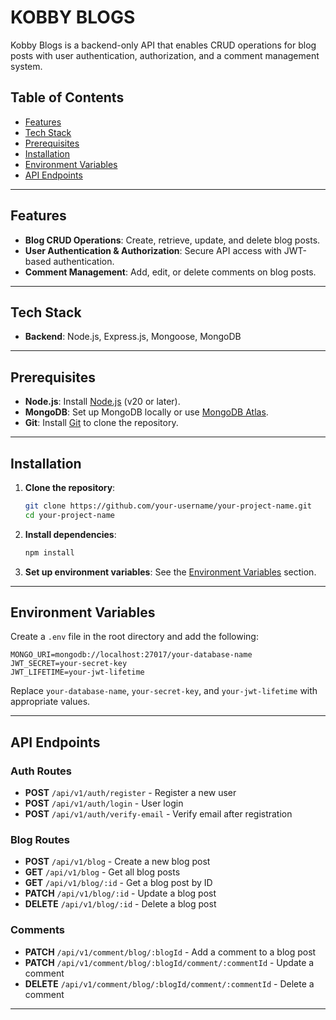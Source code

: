 # KOBBY BLOGS

Kobby Blogs is a backend-only API that enables CRUD operations for blog posts with user authentication, authorization, and a comment management system.

## Table of Contents

- [Features](#features)
- [Tech Stack](#tech-stack)
- [Prerequisites](#prerequisites)
- [Installation](#installation)
- [Environment Variables](#environment-variables)
- [API Endpoints](#api-endpoints)

---

## Features

- **Blog CRUD Operations**: Create, retrieve, update, and delete blog posts.
- **User Authentication & Authorization**: Secure API access with JWT-based authentication.
- **Comment Management**: Add, edit, or delete comments on blog posts.

---

## Tech Stack

- **Backend**: Node.js, Express.js, Mongoose, MongoDB

---

## Prerequisites

- **Node.js**: Install [Node.js](https://nodejs.org/) (v20 or later).
- **MongoDB**: Set up MongoDB locally or use [MongoDB Atlas](https://www.mongodb.com/cloud/atlas).
- **Git**: Install [Git](https://git-scm.com/) to clone the repository.

---

## Installation

1. **Clone the repository**:

   ```bash
   git clone https://github.com/your-username/your-project-name.git
   cd your-project-name
   ```

2. **Install dependencies**:

   ```bash
   npm install
   ```

3. **Set up environment variables**:
   See the [Environment Variables](#environment-variables) section.

---

## Environment Variables

Create a `.env` file in the root directory and add the following:

```env
MONGO_URI=mongodb://localhost:27017/your-database-name
JWT_SECRET=your-secret-key
JWT_LIFETIME=your-jwt-lifetime
```

Replace `your-database-name`, `your-secret-key`, and `your-jwt-lifetime` with appropriate values.

---

## API Endpoints

### Auth Routes

- **POST** `/api/v1/auth/register` - Register a new user
- **POST** `/api/v1/auth/login` - User login
- **POST** `/api/v1/auth/verify-email` - Verify email after registration

### Blog Routes

- **POST** `/api/v1/blog` - Create a new blog post
- **GET** `/api/v1/blog` - Get all blog posts
- **GET** `/api/v1/blog/:id` - Get a blog post by ID
- **PATCH** `/api/v1/blog/:id` - Update a blog post
- **DELETE** `/api/v1/blog/:id` - Delete a blog post

### Comments

- **PATCH** `/api/v1/comment/blog/:blogId` - Add a comment to a blog post
- **PATCH** `/api/v1/comment/blog/:blogId/comment/:commentId` - Update a comment
- **DELETE** `/api/v1/comment/blog/:blogId/comment/:commentId` - Delete a comment

---
